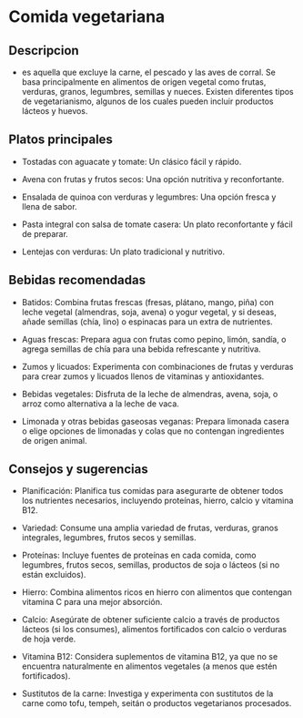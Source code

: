 # Comida vegetariana 

## Descripcion

- es aquella que excluye la carne, el pescado y las aves de corral. Se basa principalmente en alimentos de origen vegetal como frutas, verduras, granos, legumbres, semillas y nueces. Existen diferentes tipos de vegetarianismo, algunos de los cuales pueden incluir productos lácteos y huevos. 

## Platos principales 

- Tostadas con aguacate y tomate: Un clásico fácil y rápido. 

- Avena con frutas y frutos secos: Una opción nutritiva y reconfortante. 

- Ensalada de quinoa con verduras y legumbres: Una opción fresca y llena de sabor.

- Pasta integral con salsa de tomate casera: Un plato reconfortante y fácil de preparar. 

- Lentejas con verduras: Un plato tradicional y nutritivo. 

## Bebidas recomendadas 

- Batidos:
Combina frutas frescas (fresas, plátano, mango, piña) con leche vegetal (almendras, soja, avena) o yogur vegetal, y si deseas, añade semillas (chía, lino) o espinacas para un extra de nutrientes. 

- Aguas frescas:
Prepara agua con frutas como pepino, limón, sandía, o agrega semillas de chía para una bebida refrescante y nutritiva. 

- Zumos y licuados:
Experimenta con combinaciones de frutas y verduras para crear zumos y licuados llenos de vitaminas y antioxidantes. 

- Bebidas vegetales:
Disfruta de la leche de almendras, avena, soja, o arroz como alternativa a la leche de vaca. 

- Limonada y otras bebidas gaseosas veganas:
Prepara limonada casera o elige opciones de limonadas y colas que no contengan ingredientes de origen animal. 

##  Consejos y sugerencias 

- Planificación: 
Planifica tus comidas para asegurarte de obtener todos los nutrientes necesarios, incluyendo proteínas, hierro, calcio y vitamina B12. 

- Variedad:
Consume una amplia variedad de frutas, verduras, granos integrales, legumbres, frutos secos y semillas. 

- Proteínas:
Incluye fuentes de proteínas en cada comida, como legumbres, frutos secos, semillas, productos de soja o lácteos (si no están excluidos). 

- Hierro:
Combina alimentos ricos en hierro con alimentos que contengan vitamina C para una mejor absorción. 

- Calcio:
Asegúrate de obtener suficiente calcio a través de productos lácteos (si los consumes), alimentos fortificados con calcio o verduras de hoja verde. 

- Vitamina B12:
Considera suplementos de vitamina B12, ya que no se encuentra naturalmente en alimentos vegetales (a menos que estén fortificados). 

- Sustitutos de la carne:
Investiga y experimenta con sustitutos de la carne como tofu, tempeh, seitán o productos vegetarianos procesados. 

